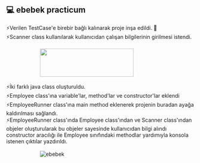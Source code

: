 ## :computer: ebebek practicum
:zap:Verilen TestCase'e birebir bağlı kalınarak proje inşa edildi. :rocket:<br>
:zap:Scanner class kullanılarak kullanıcıdan çalışan bilgilerinin girilmesi istendi.
<br>
<br>
&emsp; &emsp; &emsp; &emsp; &emsp; <img height= "75" width="250" src=https://media.giphy.com/media/TJlNNNLh1TN9mPBqT0/giphy.gif align=center>
<br>
<br>
:zap:İki farklı java class oluşturuldu.
<br>
:zap:Employee class'ına variable'lar, method'lar ve constructor'lar eklendi
<br>
:zap:EmployeeRunner class'ına main method eklenerek projenin buradan ayağa kaldırılması sağlandı.
<br>
:zap:EmployeeRunner class'ında Employee class'ından ve Scanner class'ından objeler oluşturularak bu objeler sayesinde kullanıcıdan bilgi alındı &emsp; constructor aracılığı ile Employee sınıfındaki methodlar yardımıyla konsola istenen çıktılar yazdırıldı.
<br>
<br>
&emsp; &emsp; &emsp; &emsp; &emsp; ![ebebek](https://user-images.githubusercontent.com/109552542/197793287-88dbbba2-0ed3-4199-8e3b-3a5aca6e72cb.png)
